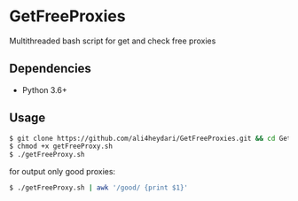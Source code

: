 # GetFreeProxies
Multithreaded bash script for get and check free proxies
## Dependencies
+ Python 3.6+
## Usage
```bash
$ git clone https://github.com/ali4heydari/GetFreeProxies.git && cd GetFreeProxies/
$ chmod +x getFreeProxy.sh
$ ./getFreeProxy.sh
```
for output only good proxies:
```bash
$ ./getFreeProxy.sh | awk '/good/ {print $1}'
```